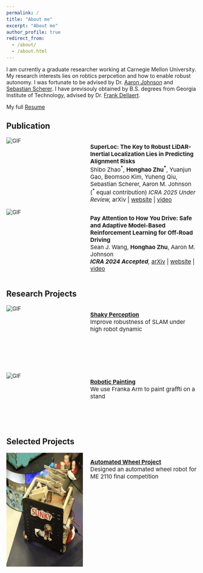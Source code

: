 ```yaml
---
permalink: /
title: "About me"
excerpt: "About me"
author_profile: true
redirect_from: 
  - /about/
  - /about.html
---
```


I am currently a graduate researcher working at Carnegie Mellon University. My research interests lies on robtics perpcetion and how to enable robust autonomy. I was fortunate to be advised by Dr. [Aaron Johnson](https://www.andrew.cmu.edu/user/amj1/) and [Sebastian Scherer](https://www.ri.cmu.edu/ri-faculty/sebastian-scherer/). I have previsouly obtained by B.S. degrees from Georgia Institute of Technology, advised by Dr. [Frank Dellaert](https://dellaert.github.io/).

My full [Resume](https://adrienzhh.github.io/honghao/files/CV-3.8.pdf)

## Publication
<div style="display: flex; flex-direction: row;">
    <img src="images/superloc_title.gif" alt="GIF" style="width: 40%;height: 120px;"  />
    <div style="flex: 1; padding-left: 20px;">
        <p style="font-size: 15px;">
            <b>SuperLoc: The Key to Robust LiDAR-Inertial Localization Lies in Predicting Alignment Risks</b><br>
            Shibo Zhao<sup>*</sup>, <b>Honghao Zhu<sup>*</sup></b>, Yuanjun Gao, Beomsoo Kim, Yuheng Qiu, Sebastian Scherer, Aaron M. Johnson<br> (<sup>*</sup> equal contribution)
            <i>ICRA 2025 Under Review, </i>
            arXiv | <a href="https://superodometry.com/superloc">website</a> | <a href="https://youtu.be/Rk41pO6Wds0?si=LFGmXHAE_jIwpcEo">video</a>
        </p>
    </div>
</div>

<div style="display: flex; flex-direction: row;">
    <img src="images/icra_2024_for_website.gif" alt="GIF" style="width: 40%;height: 120px;"  />
    <div style="flex: 1; padding-left: 20px;">
        <p style="font-size: 15px;">
            <b>Pay Attention to How You Drive: Safe and Adaptive Model-Based Reinforcement Learning for Off-Road Driving</b><br>
            Sean J. Wang, <b>Honghao Zhu</b>, Aaron M. Johnson<br>
            <i><b>ICRA 2024 Accepted</b>,</i>
            <a href="https://arxiv.org/pdf/2310.08674.pdf">arXiv</a> | <a href="https://adrienzhh.github.io/honghao/roboticPaint/">website</a> | <a href="https://drive.google.com/file/d/1ReCrDkmMHNnkCNejk8AkMynjPOcO2UWN/view?usp=sharing">video</a>
        </p>
    </div>
</div>

## Research Projects

<div style="display: flex; flex-direction: row;">
    <img src="images/shakeyPerception.gif" alt="GIF" style="width: 40%;height: 160px;" />
    <div style="flex: 1; padding-left: 20px;">
        <p style="font-size: 15px;">
            <a href="https://adrienzhh.github.io/honghao/shakyPerception/"><b>Shaky Perception</b></a><br>
            Improve robustness of SLAM under high robot dynamic
        </p>
    </div>
</div>
<br>
<div style="display: flex; flex-direction: row;">
    <img src="images/robotic_paint_2.gif" alt="GIF" style="width: 40%;height: 140px;" />
    <div style="flex: 1; padding-left: 20px;">
        <p style="font-size: 15px;">
            <a href="https://adrienzhh.github.io/honghao/roboticPaint/"><b>Robotic Painting</b></a><br>
            We use Franka Arm to paint graffti on a stand 
        </p>
    </div>
</div>
 

## Selected Projects

<div style="display: flex; flex-direction: row;">
    <img src="images/wheel_6.jpg" style="width: 40%;height: 300px;" />
    <div style="flex: 1; padding-left: 20px;">
        <p style="font-size: 15px;">
            <a href="https://adrienzhh.github.io/honghao/automatedWheel/"><b>Automated Wheel Project</b></a><br>
            Designed an automated wheel robot for ME 2110 final competition 
        </p>
    </div>
</div>






